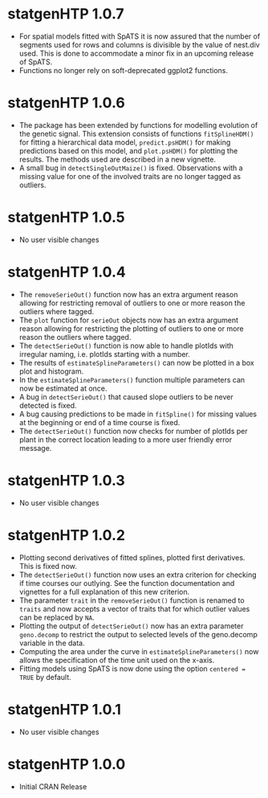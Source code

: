 # statgenHTP 1.0.7

* For spatial models fitted with SpATS it is now assured that the number of segments used for rows and columns is divisible by the value of nest.div used. This is done to accommodate a minor fix in an upcoming release of SpATS.
* Functions no longer rely on soft-deprecated ggplot2 functions.

# statgenHTP 1.0.6

* The package has been extended by functions for modelling evolution of the genetic signal. This extension consists of functions `fitSplineHDM()` for fitting a hierarchical data model, `predict.psHDM()` for making predictions based on this model, and `plot.psHDM()` for plotting the results. The methods used are described in a new vignette.
* A small bug in `detectSingleOutMaize()` is fixed. Observations with a missing value for one of the involved traits are no longer tagged as outliers.

# statgenHTP 1.0.5

* No user visible changes

# statgenHTP 1.0.4

* The `removeSerieOut()` function now has an extra argument reason allowing for restricting removal of outliers to one or more reason the outliers where tagged.
* The `plot` function for `serieOut` objects now has an extra argument reason allowing for restricting the plotting of outliers to one or more reason the outliers where tagged.
* The `detectSerieOut()` function is now able to handle plotIds with irregular naming, i.e. plotIds starting with a number.
* The results of `estimateSplineParameters()` can now be plotted in a box plot and histogram.
* In the `estimateSplineParameters()` function multiple parameters can now be estimated at once.
* A bug in `detectSerieOut()` that caused slope outliers to be never detected is fixed.
* A bug causing predictions to be made in `fitSpline()` for missing values at the beginning or end of a time course is fixed.
* The `detectSerieOut()` function now checks for number of plotIds per plant in the correct location leading to a more user friendly error message.

# statgenHTP 1.0.3

* No user visible changes

# statgenHTP 1.0.2

* Plotting second derivatives of fitted splines, plotted first derivatives. This is fixed now. 
* The `detectSerieOut()` function now uses an extra criterion for checking if time courses our outlying. See the function documentation and vignettes for a full explanation of this new criterion.
* The parameter `trait` in the `removeSerieOut()` function is renamed to `traits` and now accepts a vector of traits that for which outlier values can be replaced by `NA`.
* Plotting the output of `detectSerieOut()` now has an extra parameter `geno.decomp` to restrict the output to selected levels of the geno.decomp variable in the data.
* Computing the area under the curve in `estimateSplineParameters()` now allows the specification of the time unit used on the x-axis.
* Fitting models using SpATS is now done using the option `centered = TRUE` by default.

# statgenHTP 1.0.1

* No user visible changes

# statgenHTP 1.0.0

* Initial CRAN Release
